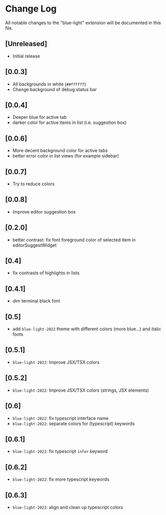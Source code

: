 # Change Log

All notable changes to the "blue-light" extension will be documented in this file.

## [Unreleased]

- Initial release

## [0.0.3]

- All backgrounds in white (`##ffffff`)
- Change background of debug status bar

## [0.0.4]

- Deeper blue for active tab
- darker color for active items in list (i.e. suggestion box)

## [0.0.6]

- More decent background color for active tabs
- better error color in list views (for example sidebar)

## [0.0.7]

- Try to reduce colors

## [0.0.8]

- Improve editor suggestion box

## [0.2.0]

- better contrast: fix font foreground color of selected item in editorSuggestWidget

## [0.4]

- fix contrasts of highlights in lists

## [0.4.1]

- dim terminal black font

## [0.5]

- add `blue-light-2022` theme with different colors (more blue...) and italic fonts

## [0.5.1]

- `blue-light-2022`: Improve JSX/TSX colors

## [0.5.2]

- `blue-light-2022`: Improve JSX/TSX colors (strings, JSX elements)

## [0.6]

- `blue-light-2022`: fix typescript interface name
- `blue-light-2022`: separate colors for (typescript) keywords

## [0.6.1]

- `blue-light-2022`: fix typescript `infer` keyword

## [0.6.2]

- `blue-light-2022`: fix more typescript keywords

## [0.6.3]

- `blue-light-2022`: align and clean up typescript colors
